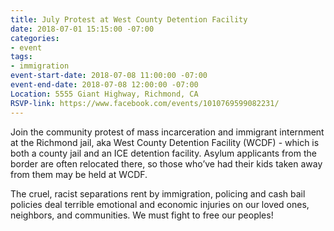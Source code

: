 ```yaml
---
title: July Protest at West County Detention Facility
date: 2018-07-01 15:15:00 -07:00
categories:
- event
tags:
- immigration
event-start-date: 2018-07-08 11:00:00 -07:00
event-end-date: 2018-07-08 12:00:00 -07:00
Location: 5555 Giant Highway, Richmond, CA
RSVP-link: https://www.facebook.com/events/1010769599082231/
---
```


Join the community protest of mass incarceration and immigrant internment at the Richmond jail, aka West County Detention Facility (WCDF) - which is both a county jail and an ICE detention facility. Asylum applicants from the border are often relocated there, so those who’ve had their kids taken away from them may be held at WCDF. 

The cruel, racist separations rent by immigration, policing and cash bail policies deal terrible emotional and economic injuries on our loved ones, neighbors, and communities. We must fight to free our peoples!